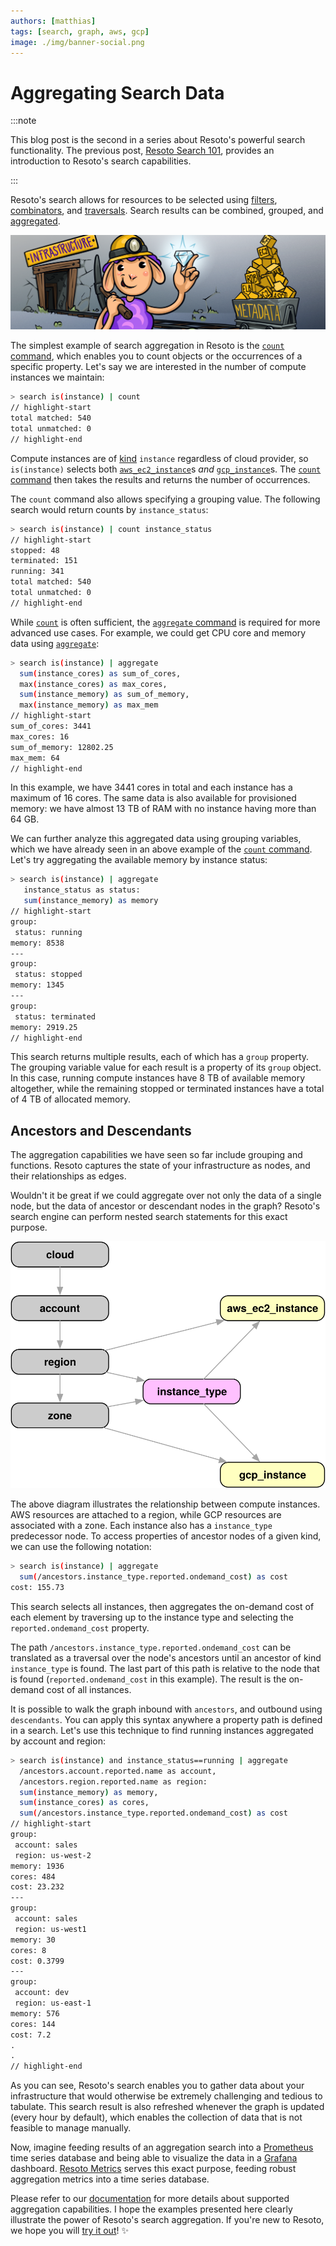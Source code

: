 ```yaml
---
authors: [matthias]
tags: [search, graph, aws, gcp]
image: ./img/banner-social.png
---
```


# Aggregating Search Data

:::note

This blog post is the second in a series about Resoto's powerful search functionality. The previous post, [Resoto Search 101](/blog/2022/02/04/resoto-search-101), provides an introduction to Resoto's search capabilities.

:::

Resoto's search allows for resources to be selected using [filters](/docs/concepts/search/filters), [combinators](/docs/concepts/search/filters#combining-selections), and [traversals](/docs/concepts/search/traversals). Search results can be combined, grouped, and [aggregated](/docs/concepts/search/aggregation).

![Left: Sheep Finding a Diamond in a Gold Mine](./img/banner.png)

<!--truncate-->

The simplest example of search aggregation in Resoto is the [`count` command](/docs/reference/cli/count), which enables you to count objects or the occurrences of a specific property. Let's say we are interested in the number of compute instances we maintain:

```bash
> search is(instance) | count
// highlight-start
​total matched: 540
​total unmatched: 0
// highlight-end
```

Compute instances are of [kind](/docs/concepts/graph/node#kind) `instance` regardless of cloud provider, so `is(instance)` selects both [`aws_ec2_instance`](/docs/reference/data-models/aws#aws_ec2_instance)s _and_ [`gcp_instance`](/docs/reference/data-models/gcp#gcp_instance)s. The [`count` command](/docs/reference/cli/count) then takes the results and returns the number of occurrences.

The `count` command also allows specifying a grouping value. The following search would return counts by `instance_status`:

```bash
> search is(instance) | count instance_status
// highlight-start
​stopped: 48
​terminated: 151
​running: 341
​total matched: 540
​total unmatched: 0
// highlight-end
```

While [`count`](/docs/reference/cli/count) is often sufficient, the [`aggregate` command](/docs/reference/cli/aggregate) is required for more advanced use cases. For example, we could get CPU core and memory data using [`aggregate`](/docs/reference/cli/aggregate):

```bash
> search is(instance) | aggregate
  sum(instance_cores) as sum_of_cores,
  max(instance_cores) as max_cores,
  sum(instance_memory) as sum_of_memory,
  max(instance_memory) as max_mem
// highlight-start
​sum_of_cores: 3441
​max_cores: 16
​sum_of_memory: 12802.25
​max_mem: 64
// highlight-end
```

In this example, we have 3441 cores in total and each instance has a maximum of 16 cores. The same data is also available for provisioned memory: we have almost 13 TB of RAM with no instance having more than 64 GB.

We can further analyze this aggregated data using grouping variables, which we have already seen in an above example of the [`count` command](/docs/reference/cli/count). Let's try aggregating the available memory by instance status:

```bash
> search is(instance) | aggregate
   instance_status as status:
   sum(instance_memory) as memory
// highlight-start
​group:
​ status: running
​memory: 8538
​---
​group:
​ status: stopped
​memory: 1345
​---
​group:
​ status: terminated
​memory: 2919.25
// highlight-end
```

This search returns multiple results, each of which has a `group` property. The grouping variable value for each result is a property of its `group` object. In this case, running compute instances have 8 TB of available memory altogether, while the remaining stopped or terminated instances have a total of 4 TB of allocated memory.

## Ancestors and Descendants

The aggregation capabilities we have seen so far include grouping and functions. Resoto captures the state of your infrastructure as nodes, and their relationships as edges.

Wouldn't it be great if we could aggregate over not only the data of a single node, but the data of ancestor or descendant nodes in the graph? Resoto's search engine can perform nested search statements for this exact purpose.

![Instance Relationships](./img/carz_structure.svg)

The above diagram illustrates the relationship between compute instances. AWS resources are attached to a region, while GCP resources are associated with a zone. Each instance also has a `instance_type` predecessor node. To access properties of ancestor nodes of a given kind, we can use the following notation:

```bash
> search is(instance) | aggregate
  sum(/ancestors.instance_type.reported.ondemand_cost) as cost
​cost: 155.73
```

This search selects all instances, then aggregates the on-demand cost of each element by traversing up to the instance type and selecting the `reported.ondemand_cost` property.

The path `/ancestors.instance_type.reported.ondemand_cost` can be translated as a traversal over the node's ancestors until an ancestor of kind `instance_type` is found. The last part of this path is relative to the node that is found (`reported.ondemand_cost` in this example). The result is the on-demand cost of all instances.

It is possible to walk the graph inbound with `ancestors`, and outbound using `descendants`. You can apply this syntax anywhere a property path is defined in a search. Let's use this technique to find running instances aggregated by account and region:

```bash
> search is(instance) and instance_status==running | aggregate
  /ancestors.account.reported.name as account,
  /ancestors.region.reported.name as region:
  sum(instance_memory) as memory,
  sum(instance_cores) as cores,
  sum(/ancestors.instance_type.reported.ondemand_cost) as cost
// highlight-start
​group:
​ account: sales
​ region: us-west-2
​memory: 1936
​cores: 484
​cost: 23.232
​---
​group:
​ account: sales
​ region: us-west1
​memory: 30
​cores: 8
​cost: 0.3799
​---
​group:
​ account: dev
​ region: us-east-1
​memory: 576
​cores: 144
​cost: 7.2
​.
​.
// highlight-end
```

As you can see, Resoto's search enables you to gather data about your infrastructure that would otherwise be extremely challenging and tedious to tabulate. This search result is also refreshed whenever the graph is updated (every hour by default), which enables the collection of data that is not feasible to manage manually.

Now, imagine feeding results of an aggregation search into a [Prometheus](https://prometheus.io) time series database and being able to visualize the data in a [Grafana](https://grafana.com) dashboard. [Resoto Metrics](https://github.com/someengineering/resoto/tree/main/resotometrics) serves this exact purpose, feeding robust aggregation metrics into a time series database.

Please refer to our [documentation](/docs/concepts/search/aggregation) for more details about supported aggregation capabilities. I hope the examples presented here clearly illustrate the power of Resoto's search aggregation. If you're new to Resoto, we hope you will [try it out](/docs/getting-started)! ✨
